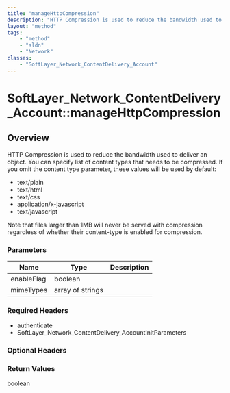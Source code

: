 ```yaml
---
title: "manageHttpCompression"
description: "HTTP Compression is used to reduce the bandwidth used to deliver an object. You can specify list of content types that n... "
layout: "method"
tags:
    - "method"
    - "sldn"
    - "Network"
classes:
    - "SoftLayer_Network_ContentDelivery_Account"
---
```

# SoftLayer_Network_ContentDelivery_Account::manageHttpCompression
## Overview 
HTTP Compression is used to reduce the bandwidth used to deliver an object. You can specify list of content types that needs to be compressed. If you omit the content type parameter, these values will be used by default: 
* text/plain
* text/html
* text/css
* application/x-javascript
* text/javascript


Note that files larger than 1MB will never be served with compression regardless of whether their content-type is enabled for compression. 

### Parameters 
|Name | Type | Description |
| --- | --- | --- |
|enableFlag| boolean| |
|mimeTypes| array of strings| |


### Required Headers
* authenticate
* SoftLayer_Network_ContentDelivery_AccountInitParameters

### Optional Headers

### Return Values
boolean

